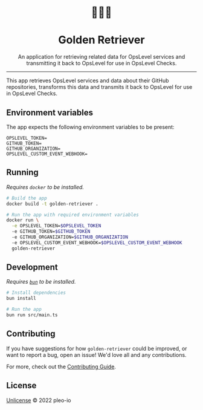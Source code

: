 <h1 align="center">
🐶🦮🐶
</h1>
<h1 align="center">Golden Retriever</h1>

<p align="center">An application for retrieving related data for OpsLevel services and transmitting it back to OpsLevel for use in OpsLevel Checks.</p>

---

This app retrieves OpsLevel services and data about their GitHub repositories, transforms this data and transmits it back to OpsLevel for use in OpsLevel Checks.

## Environment variables

The app expects the following environment variables to be present:

```
OPSLEVEL_TOKEN=
GITHUB_TOKEN=
GITHUB_ORGANIZATION=
OPSLEVEL_CUSTOM_EVENT_WEBHOOK=
```

## Running

_Requires `docker` to be installed._

```sh
# Build the app
docker build -t golden-retriever .

# Run the app with required environment variables
docker run \
  -e OPSLEVEL_TOKEN=$OPSLEVEL_TOKEN
  -e GITHUB_TOKEN=$GITHUB_TOKEN
  -e GITHUB_ORGANIZATION=$GITHUB_ORGANIZATION
  -e OPSLEVEL_CUSTOM_EVENT_WEBHOOK=$OPSLEVEL_CUSTOM_EVENT_WEBHOOK
  golden-retriever
```

## Development

_Requires [`bun`](https://bun.sh) to be installed._

```sh
# Install dependencies
bun install

# Run the app
bun run src/main.ts
```

## Contributing

If you have suggestions for how `golden-retriever` could be improved, or want to report a bug, open an issue! We'd love all and any contributions.

For more, check out the [Contributing Guide](CONTRIBUTING.md).

## License

[Unlicense](LICENSE) © 2022 pleo-io
